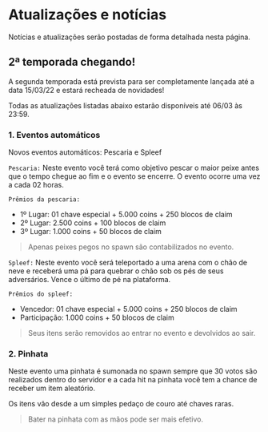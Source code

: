 # **Atualizações e notícias**

Notícias e atualizações serão postadas de forma detalhada nesta página.

## **2ª temporada chegando!**

A segunda temporada está prevista para ser completamente lançada até
a data 15/03/22 e estará recheada de novidades!

Todas as atualizações listadas abaixo estarão disponíveis até 06/03 às 23:59.

### **1. Eventos automáticos**

Novos eventos automáticos: Pescaria e Spleef

`Pescaria:` Neste evento você terá como objetivo pescar o maior
peixe antes que o tempo chegue ao fim e o evento se encerre.
O evento ocorre uma vez a cada 02 horas.

`Prêmios da pescaria:`

- 1º Lugar: 01 chave especial + 5.000 coins + 250 blocos de claim
- 2º Lugar: 2.500 coins + 100 blocos de claim
- 3º Lugar: 1.000 coins + 50 blocos de claim

>Apenas peixes pegos no spawn são contabilizados no evento.

`Spleef:` Neste evento você será teleportado a uma arena com o chão de neve
e receberá uma pá para quebrar o chão sob os pés de seus adversários.
Vence o último de pé na plataforma.

`Prêmios do spleef:`

- Vencedor: 01 chave especial + 5.000 coins + 250 blocos de claim
- Participação: 1.000 coins + 50 blocos de claim

>Seus itens serão removidos ao entrar no evento e devolvidos ao sair.

### **2. Pinhata**

Neste evento uma pinhata é sumonada no spawn sempre que
30 votos são realizados dentro do servidor e a cada hit
na pinhata você tem a chance de receber um item aleatório.

Os itens vão desde a um simples pedaço de couro até chaves raras.

>Bater na pinhata com as mãos pode ser mais efetivo.